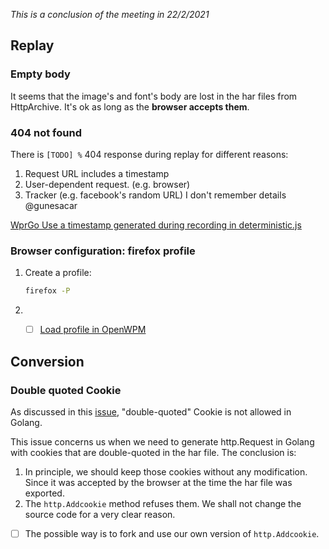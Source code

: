 _This is a conclusion of the meeting in 22/2/2021_

## Replay
### Empty body
It seems that the image's and font's body are lost in the har files from HttpArchive. It's ok as long as the **browser accepts them**.

### 404 not found
There is `[TODO] %` 404 response during replay for different reasons:  
1. Request URL includes a timestamp 
2. User-dependent request. (e.g. browser)
3. Tracker (e.g. facebook's random URL) I don't remember details @gunesacar 


[WprGo Use a timestamp generated during recording in deterministic.js](https://github.com/catapult-project/catapult/commit/677b02eacd6fe0d32040649858b5248d7dc402da#diff-17a7db3419930889a93a2277b2adc938e7661a2757e5e817629f3ec7331b21d7)
### Browser configuration: firefox profile
1. Create a profile: 
    ```bash
    firefox -P
    ```
2. - [ ] [Load profile in OpenWPM](https://github.com/mozilla/OpenWPM/blob/master/docs/Configuration.md#load-a-profile)


## Conversion
### Double quoted Cookie
As discussed in this [issue](https://github.com/golang/go/issues/10195), "double-quoted" Cookie is not allowed in Golang.

This issue concerns us when we need to generate http.Request in Golang with cookies that are double-quoted in the har file. The conclusion is:
1. In principle, we should keep those cookies without any modification. Since it was accepted by the browser at the time the har file was exported.
2. The `http.Addcookie` method refuses them. We shall not change the source code for a very clear reason. 

- [ ] The possible way is to fork and use our own version of `http.Addcookie`.





